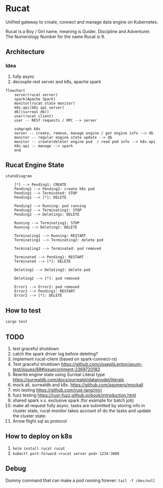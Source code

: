 # Rucat

Unified gateway to create, connect and manage data engine on Kubernetes.

Rucat is a Boy / Girl name, meaning is Guider, Discipline and Adventurer. The Numerology Number for the name Rucat is 9.

## Architecture

### Idea

1. fully async
2. decouple rest server and k8s, apache spark

```mermaid
flowchart
    server(rucat server)
    spark(Apache Spark)
    monitor(rucat state monitor)
    k8s-api(k8s api server)
    db[(surreal db)]
    user(rucat client)
    user -- REST requests / RPC --> server

    subgraph k8s
    server -- create, remove, manage engine / get engine info --> db
    monitor -- regular engine state update --> db
    monitor -- create(delete) engine pod  / read pod info --> k8s-api
    k8s-api -- manage --> spark
    end
```

## Rucat Engine State

```mermaid
stateDiagram

    [*] --> Pending1: CREATE
    Pending1 --> Pending2: create k8s pod
    Pending1 --> Terminated: STOP
    Pending1 --> [*]: DELETE

    Pending2 --> Running: pod running
    Pending2 --> Terminating1: STOP
    Pending2 --> Deleting1: DELETE

    Running --> Terminating1: STOP
    Running --> Deleting1: DELETE

    Terminating1 --> Running: RESTART
    Terminating1 --> Terminating2: delete pod

    Terminating2 --> Terminated: pod removed

    Terminated --> Pending1: RESTART
    Terminated --> [*]: DELETE

    Deleting1 --> Deleting2: delete pod

    Deleting2 --> [*]: pod removed

    Error1 --> Error2: pod removed
    Error2 --> Pending1: RESTART
    Error2 --> [*]: DELETE

```

## How to test

```bash
cargo test
```

## TODO

1. test graceful shutdown
2. catch the spark driver log before deleting?
3. implement rucat-client (based on spark-connect-rs)
4. Test graceful shutdown <https://github.com/JosephLenton/axum-test/issues/88#issuecomment-2369720183>
5. Rewrite engine state using Surreal Literal type <https://surrealdb.com/docs/surrealql/datamodel/literals>
6. mock all, surrealdb and k8s. <https://github.com/asomers/mockall>
7. miri testing <https://github.com/rust-lang/miri>
8. fuzz testing <https://rust-fuzz.github.io/book/introduction.html>
9. shared spark v.s. exclusive spark (for example for batch job)
10. make all request fully async. tasks are submitted by storing info in cluster state, rucat monitor takes account of do the tasks and update the cluster state.
11. Arrow flight sql as protocol

## How to deploy on k8s

1. `helm install rucat rucat`
2. `kubectl port-forward <rucat server pod> 1234:3000`

## Debug

Dummy command that can make a pod running forever: `tail -f /dev/null`
